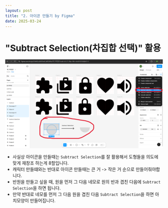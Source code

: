 ```yaml
---
layout: post
title: "2. 아이콘 만들기 by Figma"
date: 2025-03-24
---
```


# "Subtract Selection(차집합 선택)" 활용

<div style="text-align: center;">
	<img src="/사진들/피그마/피그마 아이콘.png" alt="alt text" />
</div>

- 사실상 아이콘을 만들때는 ```Subtract Selection```를 잘 활용해서 도형들을 의도에 맞게 재창조 하는게 8할입니다.
- 캐릭터 만들떄와는 반대로 아이콘 만들때는 큰 거 -> 작은 거 순으로 만들어줘야합니다.
- 반원을 만들고 싶을 때, 원을 먼저 그 다음 네모로 원의 반과 겹친 다음에 ```Subtract Selection```을 하면 됩니다.
- 만약 반대로 네모를 먼저 그 다음 원을 겹친 다음 ```Subtract Selection```을 하면 아치모양이 만들어집니다.
  
<br>
